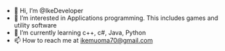 - 👋 Hi, I’m @IkeDeveloper
- 👀 I’m interested in Applications programming. This includes games and utility software
- 🌱 I’m currently learning c++, c#, Java, Python
- 📫 How to reach me at ikemuoma70@gmail.com

<!---
IkeDeveloper/IkeDeveloper is a ✨ special ✨ repository because its `README.md` (this file) appears on your GitHub profile.
You can click the Preview link to take a look at your changes.
--->
